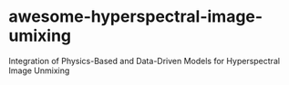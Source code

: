 # awesome-hyperspectral-image-umixing
Integration of Physics-Based and Data-Driven Models for Hyperspectral Image Unmixing
